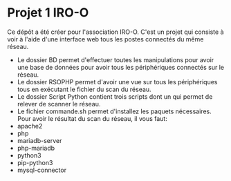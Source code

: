 # Projet 1 IRO-O
Ce dépôt a été créer pour l'association IRO-O. C'est un projet qui consiste à voir à l'aide d'une interface web tous les postes connectés du même réseau.
- Le dossier BD permet d'effectuer toutes les manipulations pour avoir une base de données pour avoir tous les périphériques connectés sur le réseau.
- Le dossier RSOPHP permet d'avoir une vue sur tous les périphériques tous en exécutant le fichier du scan du réseau.
- Le dossier Script Python contient trois scripts dont un qui permet de relever de scanner le réseau.
- Le fichier commande.sh permet d'installez les paquets nécessaires.
Pour avoir le résultat du scan du réseau, il vous faut:
- apache2
- php
- mariadb-server
- php-mariadb
- python3
- pip-python3
- mysql-connector
